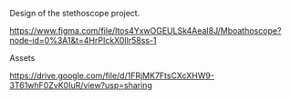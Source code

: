 Design of the stethoscope project. 

https://www.figma.com/file/ltos4YxwOGEULSk4AeaI8J/Mboathoscope?node-id=0%3A1&t=4HrPIckX0Ilr58ss-1

Assets

https://drive.google.com/file/d/1FRjMK7FtsCXcXHW9-3T61whF0ZvK0IuR/view?usp=sharing
